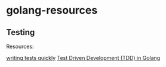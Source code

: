 # golang-resources


## Testing
Resources:

   [writing tests quickly](https://www.kaznacheev.me/posts/en/how-i-write-my-unit-tests-in-go-quickly/)
   [Test Driven Development (TDD) in Golang](https://www.youtube.com/playlist?list=PLtFquUj7IL8VpSL98BTvl3lnD8HS4NGlA)
